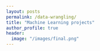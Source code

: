 ```yaml
---
layout: posts
permalink: /data-wrangling/
title: "Machine Learning projects"
author_profile: true
header:
  image: "/images/final.png"
---
```



